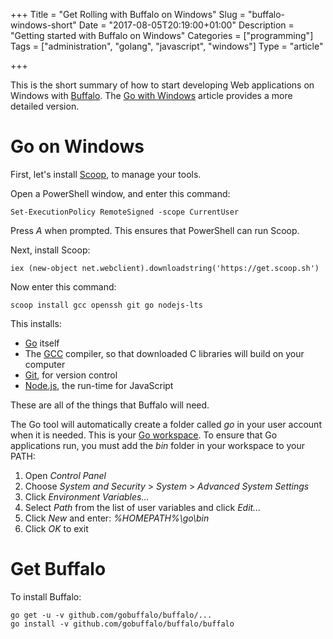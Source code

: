+++
Title = "Get Rolling with Buffalo on Windows"
Slug = "buffalo-windows-short"
Date = "2017-08-05T20:19:00+01:00"
Description = "Getting started with Buffalo on Windows"
Categories = ["programming"]
Tags = ["administration", "golang", "javascript", "windows"]
Type = "article"

+++

This is the short summary of how to start developing Web applications on Windows
with [Buffalo](http://gobuffalo.io). The [Go with
Windows](http://www.stuartellis.name/articles/windows-golang-setup) article
provides a more detailed version.

<!--more-->

# Go on Windows #

First, let's install [Scoop](http://scoop.sh/), to manage your tools.

Open a PowerShell window, and enter this command:

    Set-ExecutionPolicy RemoteSigned -scope CurrentUser

Press *A* when prompted. This ensures that PowerShell can run Scoop.

Next, install Scoop:

    iex (new-object net.webclient).downloadstring('https://get.scoop.sh')

Now enter this command:

    scoop install gcc openssh git go nodejs-lts

This installs:

* [Go](https://golang.org/) itself
* The [GCC](http://mingw-w64.org) compiler, so that downloaded C libraries will build on your computer
* [Git](https://git-scm.com/), for version control
* [Node.js](https://nodejs.org/), the run-time for JavaScript

These are all of the things that Buffalo will need.

The Go tool will automatically create a folder called *go* in your user account
when it is needed. This is your [Go
workspace](https://golang.org/doc/code.html#Workspaces). To ensure that Go
applications run, you must add the *bin* folder in your workspace to your PATH:

1. Open *Control Panel*
2. Choose *System and Security* > *System* > *Advanced System Settings*
3. Click *Environment Variables...*
4. Select *Path* from the list of user variables and click *Edit...*
5. Click *New* and enter: *%HOMEPATH%\go\bin*
6. Click *OK* to exit

# Get Buffalo #

To install Buffalo:

    go get -u -v github.com/gobuffalo/buffalo/...
    go install -v github.com/gobuffalo/buffalo/buffalo
